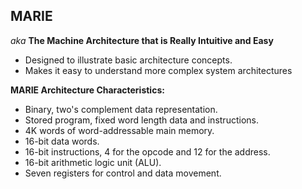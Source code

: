 ## MARIE
*aka* **The Machine Architecture that is Really Intuitive and Easy**

- Designed to illustrate basic architecture concepts.
- Makes it easy to understand more complex system architectures

**MARIE Architecture Characteristics:**
- Binary, two's complement data representation.
- Stored program, fixed word length data and instructions.
- 4K words of word-addressable main memory.
- 16-bit data words.
- 16-bit instructions, 4 for the opcode and 12 for the address.
- 16-bit arithmetic logic unit (ALU).
- Seven registers for control and data movement.

